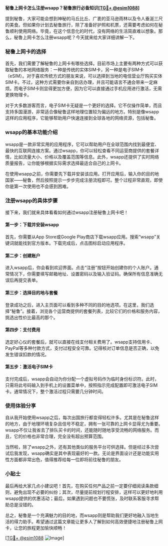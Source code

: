 **秘鲁上网卡怎么注册wsapp？秘鲁旅行必备知识[[TG💪+ @esim1088](https://t.me/s/esim1088)]**

提到秘鲁，大家可能会想到神秘的马丘比丘、广袤的亚马逊雨林以及令人垂涎三尺的美食。但如果你计划去秘鲁旅行，除了准备好护照和机票，还需要考虑如何在秘鲁顺利使用网络。毕竟，在这个信息化的时代，没有网络的生活简直难以想象。那么，秘鲁上网卡怎么注册wsapp呢？今天就来给大家详细讲解一下。

### 秘鲁上网卡的选择

首先，我们需要了解秘鲁的上网卡有哪些选择。目前市场上主要有两种方式可以获取秘鲁的本地网络服务：一种是传统的实体SIM卡，另一种是电子SIM卡（eSIM）。对于喜欢传统方式的朋友来说，可以选择到当地的电信营业厅购买实体SIM卡。不过，这种方式需要你亲自到店办理，并且可能语言不通会带来一定麻烦。而电子SIM卡则显得更加方便，因为它可以直接通过手机应用进行激活，无需更换物理卡。

对于大多数游客而言，电子SIM卡无疑是一个更好的选择。它不仅操作简单，而且支持多国漫游，非常适合像秘鲁这样地理位置较为偏远的地方。特别是像wsapp这样的应用程序，它能够帮助用户快速连接到全球各地的网络资源，包括秘鲁。

### wsapp的基本功能介绍

wsapp是一款非常实用的应用程序，它可以帮助用户在全球范围内找到最便宜、最快的互联网连接方案。通过wsapp，你可以轻松查看不同运营商提供的套餐详情，比如流量大小、价格以及覆盖范围等信息。此外，wsapp还提供了实时网络质量报告，让你能够根据实际需求选择最适合自己的上网卡。

在使用wsapp之前，你需要先下载并安装该应用。打开应用后，输入你的目的地国家——秘鲁，然后按照提示一步步完成注册流程即可。整个过程非常直观，即使你是第一次使用也不会感到困难。

### 注册wsapp的具体步骤

接下来，我们就来具体看看如何通过wsapp注册秘鲁上网卡吧！

#### 第一步：下载并安装wsapp

首先，你需要从App Store或Google Play商店下载wsapp应用。搜索“wsapp”关键词就能找到官方版本。下载完成后，点击图标启动应用程序。

#### 第二步：创建账户

进入wsapp后，你会看到欢迎界面。点击“注册”按钮开始创建你的个人账户。通常情况下，你需要填写邮箱地址、设置密码以及输入验证码。确保所有信息准确无误后再提交表单。

#### 第三步：选择目的地与套餐

登录成功之后，进入主页面可以看到多种不同的目的地选项。在这里，我们选择“秘鲁”。接着，浏览各个运营商提供的套餐列表，比较它们的价格和服务内容，挑选出性价比最高的那个。

#### 第四步：支付费用

选定好心仪的套餐后，就可以直接在线支付相关费用了。wsapp支持信用卡、PayPal等多种付款方式，支付过程安全可靠。记得核对订单信息是否正确，以免发生错误扣款的情况。

#### 第五步：激活电子SIM卡

支付完成后，wsapp会自动为你分配一个虚拟号码作为临时身份标识符。此时，只需将此号码输入到手机上的设置菜单中，按照指示完成配置即可激活电子SIM卡。通常情况下，整个激活过程只需要几分钟时间。

### 使用体验分享

自从我开始使用wsapp之后，每次出国旅行都变得轻松许多。尤其是在秘鲁这样的地方，由于地理环境复杂且信号不稳定，拥有一张可靠的上网卡显得尤为重要。wsapp不仅让我省去了排队买卡的时间，还能随时随地享受流畅的网络服务。而且，它的价格也非常合理，完全没有超出预算范围。

当然啦，除了wsapp之外，还有其他类似的服务平台可供选择。但是经过多次尝试后我发现，wsapp确实是其中表现最好的一款。无论是界面设计还是功能实用性方面都非常出色，值得推荐给每一位即将前往秘鲁的朋友。

### 小贴士

最后再给大家几点小建议吧！首先，在购买任何产品之前一定要仔细阅读条款细则，避免出现不必要的纠纷；其次，尽量提前规划行程安排，这样可以更好地利用wsapp提供的优惠活动；最后，如果遇到问题也不要慌张，及时联系客服寻求帮助总是没错的。

总之，秘鲁是一个充满魅力的目的地，而wsapp则是帮助我们更好地融入当地生活的得力助手。希望通过这篇文章能让更多人了解到如何高效便捷地注册秘鲁上网卡，让您的旅程更加愉快顺畅！

[[TG💪+ @esim1088](https://t.me/s/esim1088) ![Image](https://i.postimg.cc/4NQfJmqS/Snipaste-2025-05-13-00-14-12.png)]